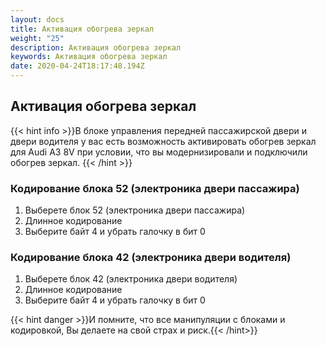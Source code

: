 ```yaml
---
layout: docs
title: Активация обогрева зеркал
weight: "25"
description: Активация обогрева зеркал
keywords: Активация обогрева зеркал
date: 2020-04-24T18:17:48.194Z
---
```

## Активация обогрева зеркал

{{< hint info >}}В блоке управления передней пассажирской двери и двери водителя у вас есть возможность активировать обогрев зеркал для Audi A3 8V при условии, что вы модернизировали и подключили обогрев зеркал.
{{< /hint >}}

### **Кодирование блока 52 (электроника двери пассажира)**

1. Выберете блок 52 (электроника двери пассажира)
2. Длинное кодирование
3. Выберите байт 4 и убрать галочку в бит 0

### **Кодирование блока 42 (электроника двери водителя)**

1. Выберете блок 42 (электроника двери водителя)
2. Длинное кодирование
3. Выберите байт 4 и убрать галочку в бит 0


{{< hint danger >}}И помните, что все манипуляции с блоками и кодировкой, Вы делаете на свой страх и риск.{{< /hint>}}